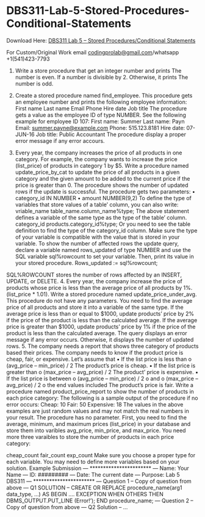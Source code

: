 # DBS311-Lab-5-Stored-Procedures-Conditional-Statements

Download Here: [DBS311 Lab 5 – Stored Procedures/Conditional Statements](https://codingherolab.com/product/dbs311-lab-5-stored-procedures-conditional-statements/)

For Custom/Original Work email codingprolab@gmail.com/whatsapp +1(541)423-7793

1. Write a store procedure that get an integer number and prints
The number is even.
If a number is divisible by 2.
Otherwise, it prints
The number is odd.

2. Create a stored procedure named find_employee. This procedure gets an employee number
and prints the following employee information:
First name
Last name
Email
Phone
Hire date
Job title
The procedure gets a value as the employee ID of type NUMBER.
See the following example for employee ID 107:
First name: Summer
Last name: Payn
Email: summer.payne@example.com
Phone: 515.123.8181
Hire date: 07-JUN-16
Job title: Public Accountant
The procedure display a proper error message if any error accours.
3. Every year, the company increases the price of all products in one category. For example, the
company wants to increase the price (list_price) of products in category 1 by $5. Write a
procedure named update_price_by_cat to update the price of all products in a given category
and the given amount to be added to the current price if the price is greater than 0. The
procedure shows the number of updated rows if the update is successful.
The procedure gets two parameters:
• category_id IN NUMBER
• amount NUMBER(9,2)
To define the type of variables that store values of a table’ column, you can also write:
vriable_name table_name.column_name%type;
The above statement defines a variable of the same type as the type of the table’ column.
category_id products.category_id%type;
Or you need to see the table definition to find the type of the category_id column. Make sure
the type of your variable is compatible with the value that is stored in your variable.
To show the number of affected rows the update query, declare a variable named
rows_updated of type NUMBER and use the SQL variable sql%rowcount to set your
variable. Then, print its value in your stored procedure.
Rows_updated := sql%rowcount;

SQL%ROWCOUNT stores the number of rows affected by an INSERT, UPDATE, or
DELETE.
4. Every year, the company increase the price of products whose price is less than the average
price of all products by 1%. (list_price * 1.01). Write a stored procedure named
update_price_under_avg. This procedure do not have any parameters. You need to find the
average price of all products and store it into a variable of the same type. If the average price
is less than or equal to $1000, update products’ price by 2% if the price of the product is less
than the calculated average. If the average price is greater than $1000, update products’ price
by 1% if the price of the product is less than the calculated average. The query displays an
error message if any error occurs. Otherwise, it displays the number of updated rows.
5. The company needs a report that shows three category of products based their prices. The
company needs to know if the product price is cheap, fair, or expensive. Let’s assume that
▪ If the list price is less than
o (avg_price – min_price) / 2
The product’s price is cheap.
▪ If the list price is greater than
o (max_price – avg_price) / 2
The product’ price is expensive.
▪ If the list price is between
o (avg_price – min_price) / 2
o and
o (max_price – avg_price) / 2
o the end values included
The product’s price is fair.
Write a procedure named product_price_report to show the number of products in each price
category:
The following is a sample output of the procedure if no error occurs:
Cheap: 10
Fair: 50
Expensive: 18
The values in the above examples are just random values and may not match the real
numbers in your result.
The procedure has no parameter. First, you need to find the average, minimum, and
maximum prices (list_price) in your database and store them into varibles avg_price,
min_price, and max_price.
You need more three varaibles to store the number of products in each price category:

cheap_count
fair_count
exp_count
Make sure you choose a proper type for each variable. You may need to define more
variables based on your solution.
Example Submission
— ***********************
— Name: Your Name
— ID: #########
— Date: The current date
— Purpose: Lab 5 DBS311
— ***********************
— Question 1 – Copy of question from above
— Q1 SOLUTION –
CREATE OR REPLACE procedure_name(arg1 data_type, …) AS
BEGIN
….
EXCEPTION
WHEN OTHERS
THEN
DBMS_OUTPUT.PUT_LINE (Error!’);
END procedure_name;
— Question 2 – Copy of question from above
— Q2 Solution –
…
